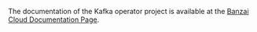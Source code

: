 The documentation of the Kafka operator project is available at the [Banzai Cloud Documentation Page](https://banzaicloud.com/docs/supertubes/kafka-operator/test).